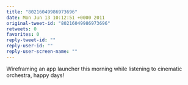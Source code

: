 ```yaml
---
title: "80216049986973696"
date: Mon Jun 13 10:12:51 +0000 2011
original-tweet-id: "80216049986973696"
retweets: 0
favorites: 0
reply-tweet-id: ""
reply-user-id: ""
reply-user-screen-name: ""
---
```

Wireframing an app launcher this morning while listening to cinematic orchestra, happy days!
